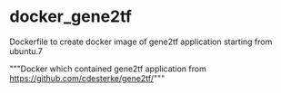 # docker_gene2tf
Dockerfile to create docker image of gene2tf application starting from ubuntu.7

"""Docker which contained gene2tf application from https://github.com/cdesterke/gene2tf/"""
